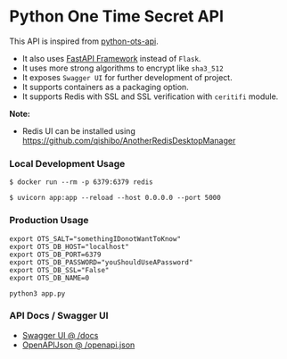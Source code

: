 # Python One Time Secret API #
This API is inspired from [python-ots-api](https://github.com/do-community/python-ots-api).

* It also uses [FastAPI Framework](https://fastapi.tiangolo.com/) instead of `Flask`.
* It uses more strong algorithms to encrypt like `sha3_512`
* It exposes `Swagger UI` for further development of project.
* It supports containers as a packaging option.
* It supports Redis with SSL and SSL verification with `ceritifi` module.

**Note:**
* Redis UI can be installed using https://github.com/qishibo/AnotherRedisDesktopManager

### Local Development Usage
```
$ docker run --rm -p 6379:6379 redis

$ uvicorn app:app --reload --host 0.0.0.0 --port 5000
```

### Production Usage
```
export OTS_SALT="somethingIDonotWantToKnow"
export OTS_DB_HOST="localhost"
export OTS_DB_PORT=6379
export OTS_DB_PASSWORD="youShouldUseAPassword"
export OTS_DB_SSL="False"
export OTS_DB_NAME=0

python3 app.py
```

### API Docs / Swagger UI

* [Swagger UI @ /docs](http://127.0.0.1:5000/docs)
* [OpenAPIJson @ /openapi.json](http://127.0.0.1:5000/openapi.json)
